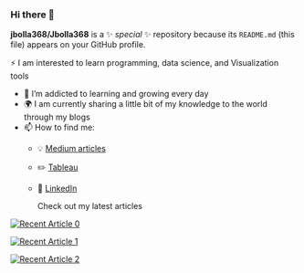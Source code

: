 ### Hi there 👋

**jbolla368/Jbolla368** is a ✨ _special_ ✨ repository because its `README.md` (this file) appears on your GitHub profile.

:zap: I am interested to learn programming, data science, and Visualization tools
- 🌱 I’m addicted to learning and growing every day
- :earth_africa: I am currently sharing a little bit of my knowledge to the world through my blogs
- 📫 How to find me: 
  - :bulb: [Medium articles](https://medium.com/jbolla368)
  - :pencil2: [Tableau](https://public.tableau.com/profile/bolla.jagadish#!/)
  - :office: [LinkedIn](https://www.linkedin.com/in/jagadish-bolla/)
  
    Check out my latest articles
    
<a target="_blank" href="https://github-readme-medium-recent-article.vercel.app/medium/@jbolla368/0"><img src="https://github-readme-medium-recent-article.vercel.app/medium/@jbolla368/0" alt="Recent Article 0">
  
  <a target="_blank" href="https://github-readme-medium-recent-article.vercel.app/medium/@jbolla368/0"><img src="https://github-readme-medium-recent-article.vercel.app/medium/@jbolla368/1" alt="Recent Article 1">
  
  <a target="_blank" href="https://github-readme-medium-recent-article.vercel.app/medium/@jbolla368/0"><img src="https://github-readme-medium-recent-article.vercel.app/medium/@jbolla368/2" alt="Recent Article 2">
